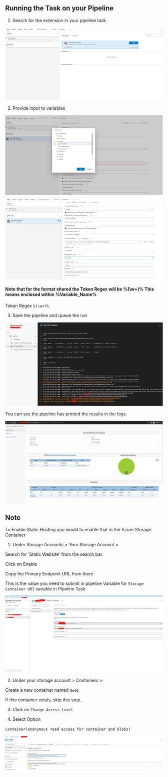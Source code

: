 
## Running the Task on your Pipeline


1. Search for the extension in your pipeline task

![Screenshot](screenshots/p1.png)

2. Provide input to variables

![Screenshot](screenshots/p2.png)
![Screenshot](screenshots/p3.png)

#### Note that for the format shared the Token Regex will be %(\w+)% This means enclosed within %Variable_Name%
Token Regex `%(\w+)%`

3. Save the pipeline and queue the run

![Screenshot](screenshots/p5.png)

You can see the pipeline has printed the results in the logs.

![Screenshot](screenshots/p6.png)

## Note 

To Enable Static Hosting you would to enable that in the Azure Storage Container

1. Under Storage Accounts > Your Storage Account >

Search for 'Static Website' from the search bar.

Click on Enable

Copy the Primary Endpoint URL from there

This is the value you need to submit in pipeline Variable for `Storage Container URI` variable in Pipeline Task

![Screenshot](screenshots/p7.png)

2. Under your storage account > Containers >

Create a new container named `$web`

If this container exists, skip this step.

3. Click on `Change Access Level`

4. Select Option

`Container(anonymous read access for container and blobs)`

![Screenshot](screenshots/p8.png)
